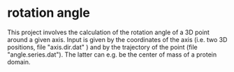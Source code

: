 # rotation angle

This project involves the calculation of the rotation angle of a 3D point around a given axis. Input is given by the coordinates of the axis (i.e. two 3D positions, file "axis.dir.dat" ) and by the trajectory of the point (file "angle.series.dat"). The latter can e.g. be the center of mass of a protein domain.
